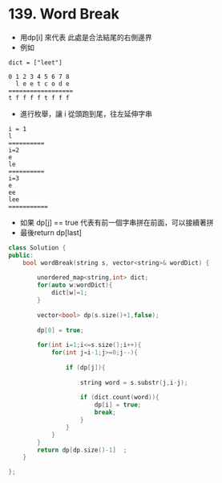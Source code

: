 #  139. Word Break

+ 用dp[i] 來代表 此處是合法結尾的右側邊界
+ 例如

```
dict = ["leet"]

0 1 2 3 4 5 6 7 8
  l e e t c o d e
==================
t f f f f t f f f
```

+ 進行枚舉，讓 i 從頭跑到尾，往左延伸字串

```
i = 1
l
==========
i=2
e
le
==========
i=3
e
ee
lee
===========
```

+ 如果 dp[j] == true 代表有前一個字串拼在前面，可以接續著拼
+ 最後return dp[last]

```c++
class Solution {
public:
    bool wordBreak(string s, vector<string>& wordDict) {
        
        unordered_map<string,int> dict;
        for(auto w:wordDict){
            dict[w]=1;
        }
        
        vector<bool> dp(s.size()+1,false);
        
        dp[0] = true;
        
        for(int i=1;i<=s.size();i++){         
            for(int j=i-1;j>=0;j--){ 
                
                if (dp[j]){
                    
                    string word = s.substr(j,i-j);
                    
                    if (dict.count(word)){
                        dp[i] = true;
                        break;
                    }                   
                }        
            }
        }
        return dp[dp.size()-1]  ; 
    }

};
```

